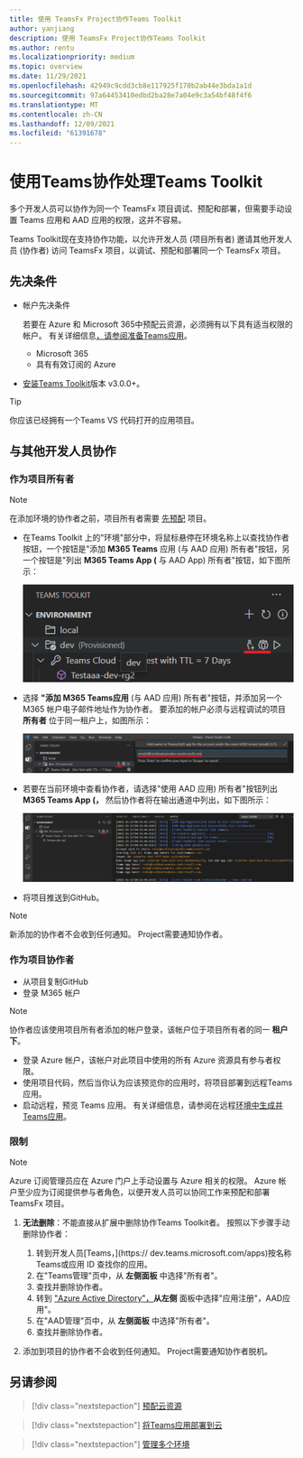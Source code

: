 ```yaml
---
title: 使用 TeamsFx Project协作Teams Toolkit
author: yanjiang
description: 使用 TeamsFx Project协作Teams Toolkit
ms.author: rentu
ms.localizationpriority: medium
ms.topic: overview
ms.date: 11/29/2021
ms.openlocfilehash: 42949c9cdd3cb8e117925f170b2ab44e3bda1a1d
ms.sourcegitcommit: 97a64453410edbd2ba28e7a04e9c3a54bf48f4f6
ms.translationtype: MT
ms.contentlocale: zh-CN
ms.lasthandoff: 12/09/2021
ms.locfileid: "61391678"
---
```

# <a name="collaborate-on-teams-project-using-teams-toolkit"></a>使用Teams协作处理Teams Toolkit

多个开发人员可以协作为同一个 TeamsFx 项目调试、预配和部署，但需要手动设置 Teams 应用和 AAD 应用的权限，这并不容易。

Teams Toolkit现在支持协作功能，以允许开发人员 (项目所有者) 邀请其他开发人员 (协作者) 访问 TeamsFx 项目，以调试、预配和部署同一个 TeamsFx 项目。

## <a name="prerequisites"></a>先决条件

* 帐户先决条件

    若要在 Azure 和 Microsoft 365中预配云资源，必须拥有以下具有适当权限的帐户。 有关详细信息[，请参阅准备Teams应用](accounts.md)。

    * Microsoft 365
    * 具有有效订阅的 Azure

* [安装Teams Toolkit](https://marketplace.visualstudio.com/items?itemName=TeamsDevApp.ms-teams-vscode-extension)版本 v3.0.0+。

> [!TIP]
> 你应该已经拥有一个Teams VS 代码打开的应用项目。

## <a name="collaborate-with-other-developers"></a>与其他开发人员协作

### <a name="as-a-project-owner"></a>作为项目所有者

> [!NOTE]
> 在添加环境的协作者之前，项目所有者需要 [先预配](provision.md) 项目。

* 在Teams Toolkit 上的"环境"部分中，将鼠标悬停在环境名称上以查找协作者按钮，一个按钮是"添加 **M365 Teams** 应用 (与 AAD 应用) 所有者"按钮，另一个按钮是"列出 **M365 Teams App (** 与 AAD App) 所有者"按钮，如下图所示：

  ![协作按钮](./images/collaboration-buttons.png)

* 选择 **"添加 M365 Teams应用** (与 AAD 应用) 所有者"按钮，并添加另一个 M365 帐户电子邮件地址作为协作者。 要添加的帐户必须与远程调试的项目 **所有者** 位于同一租户上，如图所示：

  ![输入协作者电子邮件](./images/collaboration-add-owner-email.png)

* 若要在当前环境中查看协作者，请选择"使用 AAD 应用) 所有者"按钮列出 **M365 Teams App (，** 然后协作者将在输出通道中列出，如下图所示：

  ![协作列表所有者](./images/collaboration-list-owners.png)

* 将项目推送到GitHub。

> [!NOTE]
> 新添加的协作者不会收到任何通知。 Project需要通知协作者。

### <a name="as-a-project-collaborator"></a>作为项目协作者

* 从项目复制GitHub
* 登录 M365 帐户

> [!NOTE]
> 协作者应该使用项目所有者添加的帐户登录，该帐户位于项目所有者的同一 **租户下**。

* 登录 Azure 帐户，该帐户对此项目中使用的所有 Azure 资源具有参与者权限。
* 使用项目代码，然后当你认为应该预览你的应用时，将项目部署到远程Teams应用。
* 启动远程，预览 Teams 应用。 有关详细信息，请参阅在远程[环境中生成并Teams应用](/microsoftteams/platform/sbs-gs-javascript?tabs=vscode%2Cvsc%2Cviscode%2Cvcode&tutorial-step=3&branch)。

### <a name="limitations"></a>限制

> [!NOTE]
> Azure 订阅管理员应在 Azure 门户上手动设置与 Azure 相关的权限。 Azure 帐户至少应为订阅提供参与者角色，以便开发人员可以协同工作来预配和部署 TeamsFx 项目。

1. **无法删除**：不能直接从扩展中删除协作Teams Toolkit者。 按照以下步骤手动删除协作者：

      1. 转到开发人员[Teams，](https://  dev.teams.microsoft.com/apps)按名称Teams或应用 ID 查找你的应用。
      2. 在"Teams管理"页中，从 **左侧面板** 中选择"所有者"。
      3. 查找并删除协作者。
      4. 转到 ["Azure Active Directory"，](https://ms.portal.azure.com/#blade/Microsoft_AAD_IAM/ActiveDirectoryMenuBlade/RegisteredApps)**从左侧** 面板中选择"应用注册"，AAD应用"。
      5. 在"AAD管理"页中，从 **左侧面板** 中选择"所有者"。
      6. 查找并删除协作者。


1. 添加到项目的协作者不会收到任何通知。 Project需要通知协作者脱机。

## <a name="see-also"></a>另请参阅

> [!div class="nextstepaction"]
> [预配云资源](provision.md)

> [!div class="nextstepaction"]
> [将Teams应用部署到云](deploy.md)

> [!div class="nextstepaction"]
> [管理多个环境](TeamsFx-multi-env.md)
